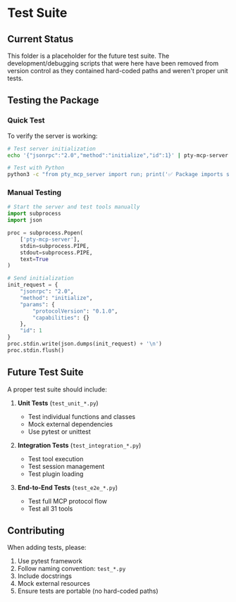 # Test Suite

## Current Status
This folder is a placeholder for the future test suite. The development/debugging scripts that were here have been removed from version control as they contained hard-coded paths and weren't proper unit tests.

## Testing the Package

### Quick Test
To verify the server is working:
```bash
# Test server initialization
echo '{"jsonrpc":"2.0","method":"initialize","id":1}' | pty-mcp-server

# Test with Python
python3 -c "from pty_mcp_server import run; print('✅ Package imports successfully')"
```

### Manual Testing
```python
# Start the server and test tools manually
import subprocess
import json

proc = subprocess.Popen(
    ['pty-mcp-server'],
    stdin=subprocess.PIPE,
    stdout=subprocess.PIPE,
    text=True
)

# Send initialization
init_request = {
    "jsonrpc": "2.0",
    "method": "initialize",
    "params": {
        "protocolVersion": "0.1.0",
        "capabilities": {}
    },
    "id": 1
}
proc.stdin.write(json.dumps(init_request) + '\n')
proc.stdin.flush()
```

## Future Test Suite
A proper test suite should include:

1. **Unit Tests** (`test_unit_*.py`)
   - Test individual functions and classes
   - Mock external dependencies
   - Use pytest or unittest

2. **Integration Tests** (`test_integration_*.py`)
   - Test tool execution
   - Test session management
   - Test plugin loading

3. **End-to-End Tests** (`test_e2e_*.py`)
   - Test full MCP protocol flow
   - Test all 31 tools

## Contributing
When adding tests, please:
1. Use pytest framework
2. Follow naming convention: `test_*.py`
3. Include docstrings
4. Mock external resources
5. Ensure tests are portable (no hard-coded paths)